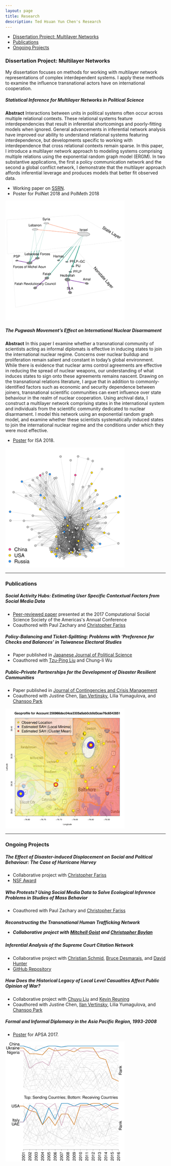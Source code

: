 ```yaml
---
layout: page
title: Research
description: Ted Hsuan Yun Chen's Research
---
```


<div class="navbar navbar-static-top">
    <div class="navbar-inner">
        <ul class="nav pull-right">
            <li><a href="#Dissertation">Dissertation Project: Multilayer Networks</a></li>
            <li><a href="#Publications">Publications</a></li>
            <li><a href="#Ongoing Projects">Ongoing Projects</a></li>
        </ul>
    </div>
</div>


### <a name="Dissertation"></a>Dissertation Project: Multilayer Networks

My dissertation focuses on methods for working with multilayer network representations of complex interdependent systems. I apply these methods to examine the influence transnational actors have on international cooperation.

<div class="container-narrownomargin">
    <div class="row-fluid">
        <div class="span7">
		<h5>Statistical Inference for Multilayer Networks in Political Science</h5>
		<b>Abstract</b> Interactions between units in political systems often occur across multiple relational contexts. These relational systems feature interdependencies that result in inferential shortcomings and poorly-fitting models when ignored. General advancements in inferential network analysis have improved our ability to understand relational systems featuring interdependence, but developments specific to working with interdependence that cross relational contexts remain sparse. In this paper, I introduce a multilayer network approach to modeling systems comprising multiple relations using the exponential random graph model (ERGM). In two substantive applications, the first a policy communication network and the second a global conflict network, I demonstrate that the multilayer approach affords inferential leverage and produces models that better fit observed data.
			<ul>
             <li>Working paper on <a href="https://papers.ssrn.com/sol3/papers.cfm?abstract_id=3189835">SSRN</a>.</li>
             <li>Poster for PolNet 2018 and PolMeth 2018</li>
			</ul>
        </div>
        <div class="span5">
            <img src="../assets/pics/multilayer_levant.png"
                  title="Multilayer Representation of the Post-Cold War Levantine Conflict Network" alt="Multilayer Representation of the Post-Cold War Levantine Conflict Network"/>
        </div>
    </div>
</div> 

<div class="container-narrownomargin">
    <div class="row-fluid">
        <div class="span7">
		<h5>The Pugwash Movement’s Effect on International Nuclear Disarmament</h5>
		<b>Abstract</b> In this paper I examine whether a transnational community of scientists acting as informal diplomats is effective in inducing states to join the international nuclear regime. Concerns over nuclear buildup and proliferation remain salient and constant in today’s global environment. While there is evidence that nuclear arms control agreements are effective in reducing the spread of nuclear weapons, our understanding of what induces states to sign onto these agreements remains nascent. Drawing on the transnational relations literature, I argue that in addition to commonly-identified factors such as economic and security dependence between joiners, transnational scientific communities can exert influence over state behaviour in the realm of nuclear cooperation. Using archival data, I construct a multilayer network comprising states in the international system and individuals from the scientific community dedicated to nuclear disarmament. I model this network using an exponential random graph model, and examine whether these scientists systematically induced states to join the international nuclear regime and the conditions under which they were most effective.
			<ul>
             <li><a href="{{ BASE_PATH }}/assets/posters/chen_pugwash_isa2018.pdf">Poster</a> for ISA 2018.</li>
			</ul>
        </div>
        <div class="span5">
            <img src="../assets/pics/pugwash_scinet4.png"
                  title="Network of Pugwash Scientists from 1991-1996" alt="Network of Pugwash Scientists from 1991-1996"/>
        </div>
    </div>
</div> 


---
### <a name="Publications"></a>Publications

<div class="container-narrownomargin">
    <div class="row-fluid">
        <div class="span7">
		<h5>Social Activity Hubs: Estimating User Specific Contextual Factors from Social Media Data</h5>
			<ul>
             <li><a href="{{ BASE_PATH }}/assets/papers/(2017) Chen Zachary Fariss - Social Activity Hubs.pdf">Peer-reviewed paper</a> presented at the 2017 Computational Social Science Society of the Americas's Annual Conference</li>
			 <li>Coauthored with Paul Zachary and <a href="http://cfariss.com/">Christopher Fariss</a></li>
			</ul>
		<h5>Policy-Balancing and Ticket-Splitting: Problems with ‘Preference for Checks and Balances’ in Taiwanese Electoral Studies</h5>
			<ul>
             <li>Paper published in <a href="https://www.cambridge.org/core/journals/japanese-journal-of-political-science/article/policybalancing-and-ticketsplitting-problems-with-preference-for-checks-and-balances-in-taiwanese-electoral-studies/3206097B92947CF4EF34026CDF174A70">Japanese Journal of Political Science</a></li>
			 <li>Coauthored with <a href="https://github.com/tzuliu">Tzu-Ping Liu</a> and Chung-li Wu</li>
			</ul>
		<h5>Public–Private Partnerships for the Development of Disaster Resilient Communities</h5>
			<ul>
             <li>Paper published in <a href="https://onlinelibrary.wiley.com/doi/abs/10.1111/1468-5973.12021">Journal of Contingencies and Crisis Management</a></li>
			 <li>Coauthored with Justine Chen, <a href="https://blogs.ubc.ca/ivertinsky/">Ilan Vertinsky</a>, Lilia Yumagulova, and <a href="http://www.business.mun.ca/why-us/meet-our-people/faculty-instructor-profiles/chansoo-park.php">Chansoo Park</a></li>
			</ul>
        </div>
        <div class="span5">
            <img src="../assets/pics/sah_gp.png"
                  title="Geoprofile for Twitter Account" alt="Geoprofile for Twitter Account"/>
        </div>
    </div>
</div> 

----

### <a name="Ongoing Projects"></a>Ongoing Projects

##### The Effect of Disaster-induced Displacement on Social and Political Behaviour: The Case of Hurricane Harvey
- Collaborative project with [Christopher Fariss](http://cfariss.com)
- [NSF Award](https://www.nsf.gov/awardsearch/showAward?AWD_ID=1760644)

##### Who Protests? Using Social Media Data to Solve Ecological Inference Problems in Studies of Mass Behavior
- Coauthored with Paul Zachary and [Christopher Fariss](http://cfariss.com)

<div class="container-narrownomargin">
    <div class="row-fluid">
        <div class="span7">
		<h5>Reconstructing the Transnational Human Trafficking Network
			<ul>
			 <li>Collaborative project with <a href="https://mitchellgoist.github.io/">Mitchell Goist</a> and <a href="http://cboylan.com/">Christopher Boylan</a></li>
			</ul>
		<h5>Inferential Analysis of the Supreme Court Citation Network</h5>
			<ul>
             <li>Collaborative project with <a href="https://sites.psu.edu/cxs5700">Christian Schmid</a>, <a href="http://brucedesmarais.com">Bruce Desmarais</a>, and <a href="http://personal.psu.edu/drh20">David Hunter</a>
			 <li><a href="https://github.com/desmarais-lab/Supreme_Court_Citation_Network">GitHub Repository</a></li>
			</ul>
		<h5>How Does the Historical Legacy of Local Level Casualties Affect Public Opinion of War?</h5>
			<ul>
             <li>Collaborative project with <a href="https://chuyuliu.weebly.com">Chuyu Liu</a> and <a href="http://www.kevinreuning.com/">Kevin Reuning</a></li>
			 <li>Coauthored with Justine Chen, <a href="https://blogs.ubc.ca/ivertinsky/">Ilan Vertinsky</a>, Lilia Yumagulova, and <a href="http://www.business.mun.ca/why-us/meet-our-people/faculty-instructor-profiles/chansoo-park.php">Chansoo Park</a></li>
			</ul>
		<h5>Formal and Informal Diplomacy in the Asia Pacific Region, 1993-2008</h5>
			<ul>
			<li><a href="{{ BASE_PATH }}/assets/presentations/chen_asiapacific_apsa2017.pdf">Poster</a> for APSA 2017.</li>
			</ul>
        </div>
        <div class="span5">
            <img src="../assets/pics/trafficking_centrality.png"
                  title="Worst Human Trafficking Offenders over Time." alt="Worst Human Trafficking Offenders over Time."/>
        </div>
    </div>
</div> 

